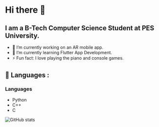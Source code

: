 # Hi there 👋

## I am a B-Tech Computer Science Student at PES University.

- 🔭 I’m currently working on an AR mobile app.
- 🌱 I’m currently learning Flutter App Development.
- ⚡ Fun fact: I love playing the piano and console games.

## 🧰 Languages :
### Languages
- Python           
- C++
- C

![GitHub stats](https://github-readme-stats.vercel.app/api?username=Manab784&show_icons=true&theme=tokyonight)
